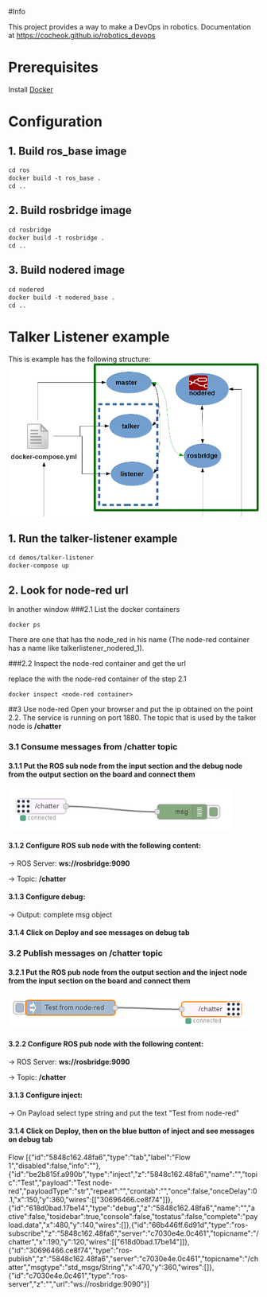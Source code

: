 #Info

This project provides a way to make a DevOps in robotics. Documentation at https://cocheok.github.io/robotics_devops

# Prerequisites

Install [Docker](https://docs.docker.com/engine/installation/)

# Configuration
## 1. Build ros_base image
```
cd ros
docker build -t ros_base .
cd ..
```

## 2. Build rosbridge image
```
cd rosbridge
docker build -t rosbridge .
cd ..
```

## 3. Build nodered image
```
cd nodered
docker build -t nodered_base .
cd ..
```

# Talker Listener example

This is example has the following structure:
![Talker-Listener Structure](docs/docs/images/talker-listener.png)

## 1. Run the talker-listener example
```
cd demos/talker-listener
docker-compose up            
```
## 2. Look for node-red url
In another window 
###2.1 List the docker containers             
```
docker ps
```
There are one that has the node_red in his name (The node-red container has a name like talkerlistener_nodered_1).

###2.2 Inspect the node-red container and get the url

replace the <node-red container> with the node-red container of the step 2.1 
```
docker inspect <node-red container>
```
##3 Use node-red
Open your browser and put the ip obtained on the point 2.2. The service is running on port 1880.
The topic that is used by the talker node is **/chatter** 

### 3.1 Consume messages from **/chatter** topic
	
#### 3.1.1 Put the **ROS sub** node from the input section and the **debug** node from the output section on the board and connect them

![Chatter Subscriber](docs/docs/images/nodered_chatter_subscriber.png)

#### 3.1.2 Configure **ROS sub** node with the following content:
 
 -> ROS Server:  **ws://rosbridge:9090**
 
 -> Topic: **/chatter**

#### 3.1.3 Configure debug:

 -> Output: complete msg object 

#### 3.1.4 Click on **Deploy** and see messages on debug tab


### 3.2 Publish messages on **/chatter** topic 

#### 3.2.1 Put the **ROS pub** node from the output section and the **inject** node from the input section on the board and connect them

![Chatter Publisher](docs/docs/images/nodered_chatter_publisher.png)

#### 3.2.2 Configure **ROS pub** node with the following content:                                                             

 -> ROS Server:  **ws://rosbridge:9090**

 -> Topic: **/chatter**

#### 3.1.3 Configure inject: 

 -> On Payload select type string and put the text "Test from node-red"

#### 3.1.4 Click on **Deploy**, then on the blue button of inject and see messages on debug tab
 

Flow
[{"id":"5848c162.48fa6","type":"tab","label":"Flow 1","disabled":false,"info":""},{"id":"be2b815f.a990b","type":"inject","z":"5848c162.48fa6","name":"","topic":"Test","payload":"Test node-red","payloadType":"str","repeat":"","crontab":"","once":false,"onceDelay":0.1,"x":150,"y":360,"wires":[["30696466.ce8f74"]]},{"id":"618d0bad.17be14","type":"debug","z":"5848c162.48fa6","name":"","active":false,"tosidebar":true,"console":false,"tostatus":false,"complete":"payload.data","x":480,"y":140,"wires":[]},{"id":"66b446ff.6d91d","type":"ros-subscribe","z":"5848c162.48fa6","server":"c7030e4e.0c461","topicname":"/chatter","x":190,"y":120,"wires":[["618d0bad.17be14"]]},{"id":"30696466.ce8f74","type":"ros-publish","z":"5848c162.48fa6","server":"c7030e4e.0c461","topicname":"/chatter","msgtype":"std_msgs/String","x":470,"y":360,"wires":[]},{"id":"c7030e4e.0c461","type":"ros-server","z":"","url":"ws://rosbridge:9090"}]
